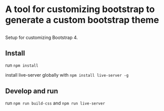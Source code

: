 # A tool for customizing bootstrap to generate a custom bootstrap theme

##
Setup for customizing Bootstrap 4.

## Install
run `npm install`

install live-server globally with
`npm install live-server -g`

## Develop and run
run `npm run build-css` and `npm run live-server`
